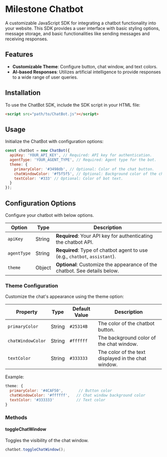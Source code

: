 # Milestone Chatbot

A customizable JavaScript SDK for integrating a chatbot functionality into your website. This SDK provides a user interface with basic styling options, message storage, and basic functionalities like sending messages and receiving responses.

## Features

- **Customizable Theme**: Configure button, chat window, and text colors.
- **AI-based Responses**: Utilizes artificial intelligence to provide responses to a wide range of user queries.

## Installation

To use the ChatBot SDK, include the SDK script in your HTML file:

```html
<script src="path/to/ChatBot.js"></script>
```

## Usage

Initialize the ChatBot with configuration options:

```js
const chatbot = new ChatBot({
  apiKey: 'YOUR_API_KEY', // Required: API key for authentication.
  agentType: 'YOUR_AGENT_TYPE', // Required: Agent type for the bot.
  theme: {
    primaryColor: '#3498db', // Optional: Color of the chat button.
    chatWindowColor: '#f5f5f5', // Optional: Background color of the chat window.
    textColor: '#333' // Optional: Color of bot text.
  }
});
```

## Configuration Options

Configure your chatbot with below options.

| Option      | Type   | Description                                                                |
| ----------- | ------ | -------------------------------------------------------------------------- |
| `apiKey`    | String | **Required**: Your API key for authenticating the chatbot API.             |
| `agentType` | String | **Required**: Type of chatbot agent to use (e.g., `chatbot`, `assistant`). |
| `theme`     | Object | **Optional**: Customize the appearance of the chatbot. See details below.  |

### Theme Configuration

Customize the chat's appearance using the theme option:

| Property          | Type   | Default Value | Description                                         |
| ----------------- | ------ | ------------- | --------------------------------------------------- |
| `primaryColor`    | String | `#25314B`     | The color of the chatbot button.                    |
| `chatWindowColor` | String | `#ffffff`     | The background color of the chat window.            |
| `textColor`       | String | `#333333`     | The color of the text displayed in the chat window. |

Example:

```javascript
theme: {
  primaryColor: '#4CAF50',       // Button color
  chatWindowColor: '#ffffff',   // Chat window background color
  textColor: '#333333'          // Text color
}
```

### Methods

#### toggleChatWindow

Toggles the visibility of the chat window.

```js
chatbot.toggleChatWindow();
```
